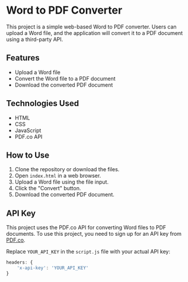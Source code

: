 # Word to PDF Converter

This project is a simple web-based Word to PDF converter. Users can upload a Word file, and the application will convert it to a PDF document using a third-party API.

## Features

- Upload a Word file
- Convert the Word file to a PDF document
- Download the converted PDF document

## Technologies Used

- HTML
- CSS
- JavaScript
- PDF.co API

## How to Use

1. Clone the repository or download the files.
2. Open `index.html` in a web browser.
3. Upload a Word file using the file input.
4. Click the "Convert" button.
5. Download the converted PDF document.

## API Key

This project uses the PDF.co API for converting Word files to PDF documents. To use this project, you need to sign up for an API key from [PDF.co](https://pdf.co/).

Replace `YOUR_API_KEY` in the `script.js` file with your actual API key:

```javascript
headers: {
    'x-api-key': 'YOUR_API_KEY'
}
